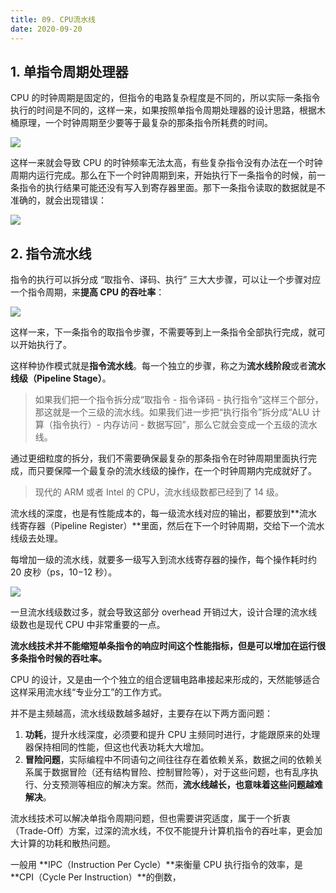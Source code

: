 ```yaml
---
title: 09. CPU流水线
date: 2020-09-20
---
```




## 1. 单指令周期处理器

CPU 的时钟周期是固定的，但指令的电路复杂程度是不同的，所以实际一条指令执行的时间是不同的，这样一来，如果按照单指令周期处理器的设计思路，根据木桶原理，一个时钟周期至少要等于最复杂的那条指令所耗费的时间。

![](https://static001.geekbang.org/resource/image/6c/ee/6c85e2dd9b9988d8a458fb1200d96eee.jpeg)

这样一来就会导致 CPU 的时钟频率无法太高，有些复杂指令没有办法在一个时钟周期内运行完成。那么在下一个时钟周期到来，开始执行下一条指令的时候，前一条指令的执行结果可能还没有写入到寄存器里面。那下一条指令读取的数据就是不准确的，就会出现错误：

![](https://static001.geekbang.org/resource/image/30/9b/3097988ae8dfc82e33ab80234bd5a29b.jpeg)

## 2. 指令流水线

指令的执行可以拆分成 “取指令、译码、执行” 三大大步骤，可以让一个步骤对应一个指令周期，来**提高 CPU 的吞吐率**：

![](https://static001.geekbang.org/resource/image/1e/ad/1e880fa8b1eab511583267e68f0541ad.jpeg)

这样一来，下一条指令的取指令步骤，不需要等到上一条指令全部执行完成，就可以开始执行了。

这样种协作模式就是**指令流水线**。每一个独立的步骤，称之为**流水线阶段**或者**流水线级（Pipeline Stage）**。

> 如果我们把一个指令拆分成“取指令 - 指令译码 - 执行指令”这样三个部分，那这就是一个三级的流水线。如果我们进一步把“执行指令”拆分成“ALU 计算（指令执行）- 内存访问 - 数据写回”，那么它就会变成一个五级的流水线。

通过更细粒度的拆分，我们不需要确保最复杂的那条指令在时钟周期里面执行完成，而只要保障一个最复杂的流水线级的操作，在一个时钟周期内完成就好了。

> 现代的 ARM 或者 Intel 的 CPU，流水线级数都已经到了 14 级。

流水线的深度，也是有性能成本的，每一级流水线对应的输出，都要放到**流水线寄存器（Pipeline Register）**里面，然后在下一个时钟周期，交给下一个流水线级去处理。

每增加一级的流水线，就要多一级写入到流水线寄存器的操作，每个操作耗时约 20 皮秒（ps，10−12 秒）。

![](https://static001.geekbang.org/resource/image/d9/26/d9e141af3f2c5eedd5aed438388cfe26.jpeg)

一旦流水线级数过多，就会导致这部分 overhead 开销过大，设计合理的流水线级数也是现代 CPU 中非常重要的一点。

**流水线技术并不能缩短单条指令的响应时间这个性能指标，但是可以增加在运行很多条指令时候的吞吐率。**

 CPU 的设计，又是由一个个独立的组合逻辑电路串接起来形成的，天然能够适合这样采用流水线“专业分工”的工作方式。

并不是主频越高，流水线级数越多越好，主要存在以下两方面问题：

1. **功耗**，提升水线深度，必须要和提升 CPU 主频同时进行，才能跟原来的处理器保持相同的性能，但这也代表功耗大大增加。
2. **冒险问题**，实际编程中不同语句之间往往存在着依赖关系，数据之间的依赖关系属于数据冒险（还有结构冒险、控制冒险等），对于这些问题，也有乱序执行、分支预测等相应的解决方案。然而，**流水线越长，也意味着这些问题越难解决**。

流水线技术可以解决单指令周期问题，但也需要讲究适度，属于一个折衷（Trade-Off）方案，过深的流水线，不仅不能提升计算机指令的吞吐率，更会加大计算的功耗和散热问题。

一般用 **IPC（Instruction Per Cycle）**来衡量 CPU 执行指令的效率，是 **CPI（Cycle Per Instruction）**的倒数，

